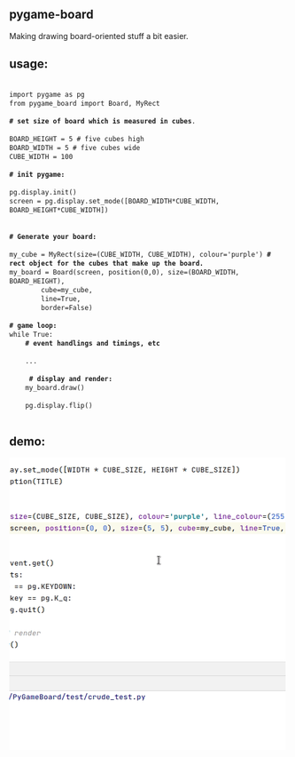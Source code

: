 
## pygame-board
Making drawing board-oriented stuff a bit easier.

## usage:

<pre><code>
import pygame as pg
from pygame_board import Board, MyRect

<b># set size of board which is measured in cubes</b>.

BOARD_HEIGHT = 5 # five cubes high
BOARD_WIDTH = 5 # five cubes wide
CUBE_WIDTH = 100

<b># init pygame:</b>

pg.display.init()
screen = pg.display.set_mode([BOARD_WIDTH*CUBE_WIDTH, BOARD_HEIGHT*CUBE_WIDTH])


<b># Generate your board:</b>
	
my_cube = MyRect(size=(CUBE_WIDTH, CUBE_WIDTH), colour='purple') <b># rect object for the cubes that make up the board.</b>
my_board = Board(screen, position(0,0), size=(BOARD_WIDTH, BOARD_HEIGHT),
		cube=my_cube, 
		line=True,
		border=False)

<b># game loop:</b>
while True:
	<b># event handlings and timings, etc</b>
	
	...
	
	<b> # display and render:</b>
	my_board.draw()

	pg.display.flip()
	
</code></pre>

## demo:
<img src= "imgs/preview.gif"/>





